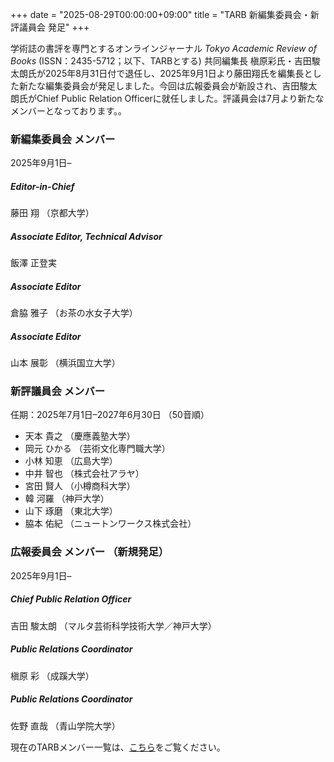 +++
date = "2025-08-29T00:00:00+09:00"
title = "TARB 新編集委員会・新評議員会 発足"
+++

学術誌の書評を専門とするオンラインジャーナル *Tokyo Academic Review of Books* (ISSN：2435-5712；以下、TARBとする) 共同編集長 槇原彩氏・吉田駿太朗氏が2025年8月31日付で退任し、2025年9月1日より藤田翔氏を編集長とした新たな編集委員会が発足しました。今回は広報委員会が新設され、吉田駿太朗氏がChief Public Relation Officerに就任しました。評議員会は7月より新たなメンバーとなっております。。

### 新編集委員会 メンバー
2025年9月1日–

##### Editor-in-Chief

藤田 翔 （京都大学）

##### Associate Editor, Technical Advisor

飯澤 正登実

##### Associate Editor

倉脇 雅子 （お茶の水女子大学）

##### Associate Editor

山本 展彰 （横浜国立大学）


### 新評議員会 メンバー
任期：2025年7月1日–2027年6月30日 （50音順）
* 天本 貴之 （慶應義塾大学）
* 岡元 ひかる （芸術文化専門職大学）
* 小林 知恵 （広島大学）
* 中井 智也 （株式会社アラヤ）
* 宮田 賢人 （小樽商科大学）
* 韓 河羅 （神戸大学）
* 山下 琢磨 （東北大学）
* 脇本 佑紀 （ニュートンワークス株式会社）


### 広報委員会 メンバー （新規発足）
2025年9月1日–

##### Chief Public Relation Officer

吉田 駿太朗 （マルタ芸術科学技術大学／神戸大学）

##### Public Relations Coordinator

槇原 彩 （成蹊大学）

##### Public Relations Coordinator

佐野 直哉 （青山学院大学）


現在のTARBメンバー一覧は、[こちら](https://tarb.yamanami.tokyo/p/about.html)をご覧ください。
